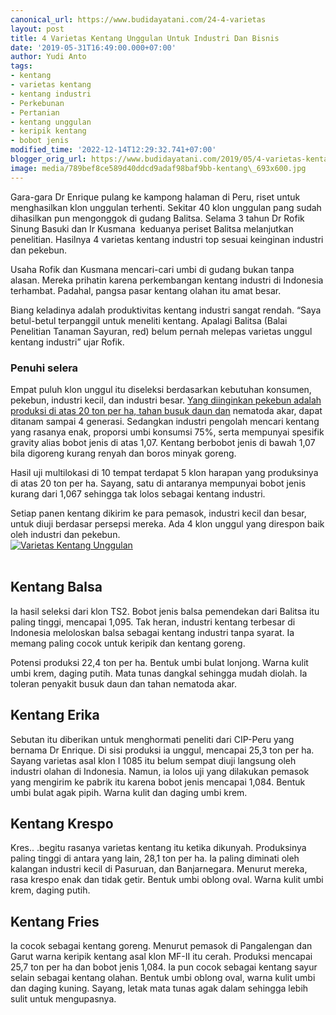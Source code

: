 ```yaml
---
canonical_url: https://www.budidayatani.com/24-4-varietas
layout: post
title: 4 Varietas Kentang Unggulan Untuk Industri Dan Bisnis
date: '2019-05-31T16:49:00.000+07:00'
author: Yudi Anto
tags:
- kentang
- varietas kentang
- kentang industri
- Perkebunan
- Pertanian
- kentang unggulan
- keripik kentang
- bobot jenis
modified_time: '2022-12-14T12:29:32.741+07:00'
blogger_orig_url: https://www.budidayatani.com/2019/05/4-varietas-kentang-unggulan-untuk.html
image: media/789bef8ce589d40ddcd9adaf98baf9bb-kentang\_693x600.jpg
---
```

Gara-gara Dr Enrique pulang ke kampong halaman di Peru, riset untuk menghasilkan klon unggulan terhenti. Sekitar 40 klon unggulan pang sudah dihasilkan pun mengonggok di gudang Balitsa. Selama 3 tahun Dr Rofik Sinung Basuki dan Ir Kusmana  keduanya periset Balitsa melanjutkan penelitian. Hasilnya 4 varietas kentang industri top sesuai keinginan industri dan pekebun.  
  
Usaha Rofik dan Kusmana mencari-cari umbi di gudang bukan tanpa alasan. Mereka prihatin karena perkembangan kentang industri di Indonesia terhambat. Padahal, pangsa pasar kentang olahan itu amat besar.  
  
Biang keladinya adalah produktivitas kentang industri sangat rendah. “Saya betul-betul terpanggil untuk meneliti kentang. Apalagi Balitsa (Balai Penelitian Tanaman Sayuran, red) belum pernah melepas varietas unggul kentang industri” ujar Rofik.  
### Penuhi selera

  
Empat puluh klon unggul itu diseleksi berdasarkan kebutuhan konsumen, pekebun, industri kecil, dan industri besar. [Yang diinginkan pekebun adalah produksi di atas 20 ton per ha, tahan busuk daun dan](https://www.budidayatani.com/varietas-cabai-hibrida-dan-lokal-yang.html) nematoda akar, dapat ditanam sampai 4 generasi. Sedangkan industri pengolah mencari kentang yang rasanya enak, proporsi umbi konsumsi 75%, serta mempunyai spesifik gravity alias bobot jenis di atas 1,07. Kentang berbobot jenis di bawah 1,07 bila digoreng kurang renyah dan boros minyak goreng.  
  
Hasil uji multilokasi di 10 tempat terdapat 5 klon harapan yang produksinya di atas 20 ton per ha. Sayang, satu di antaranya mempunyai bobot jenis kurang dari 1,067 sehingga tak lolos sebagai kentang industri.  
  
Setiap panen kentang dikirim ke para pemasok, industri kecil dan besar, untuk diuji berdasar persepsi mereka. Ada 4 klon unggul yang direspon baik oleh industri dan pekebun.  
[![Varietas Kentang Unggulan](https://i2.wp.com/1.bp.blogspot.com/-OSGz8ENGh-E/XPD2y0fP7_I/AAAAAAAABjY/ODvWTuY3b9IaB2nFxi4noFrgLSr3c6HGACLcBGAs/s400/kentang_693x600.jpg?resize=400%2C346&ssl=1 "Varietas Kentang Unggulan")](https://i1.wp.com/1.bp.blogspot.com/-OSGz8ENGh-E/XPD2y0fP7_I/AAAAAAAABjY/ODvWTuY3b9IaB2nFxi4noFrgLSr3c6HGACLcBGAs/s1600/kentang_693x600.jpg?ssl=1)  
   
## Kentang Balsa

  
Ia hasil seleksi dari klon TS2. Bobot jenis balsa pemendekan dari Balitsa itu paling tinggi, mencapai 1,095. Tak heran, industri kentang terbesar di Indonesia meloloskan balsa sebagai kentang industri tanpa syarat. Ia memang paling cocok untuk keripik dan kentang goreng.  
  
Potensi produksi 22,4 ton per ha. Bentuk umbi bulat lonjong. Warna kulit umbi krem, daging putih. Mata tunas dangkal sehingga mudah diolah. Ia toleran penyakit busuk daun dan tahan nematoda akar.  
## Kentang Erika

  
Sebutan itu diberikan untuk menghormati peneliti dari CIP-Peru yang bernama Dr Enrique. Di sisi produksi ia unggul, mencapai 25,3 ton per ha. Sayang varietas asal klon I 1085 itu belum sempat diuji langsung oleh industri olahan di Indonesia. Namun, ia lolos uji yang dilakukan pemasok yang mengirim ke pabrik itu karena bobot jenis mencapai 1,084. Bentuk umbi bulat agak pipih. Warna kulit dan daging umbi krem.  
## Kentang Krespo

  
Kres.. .begitu rasanya varietas kentang itu ketika dikunyah. Produksinya paling tinggi di antara yang lain, 28,1 ton per ha. Ia paling diminati oleh kalangan industri kecil di Pasuruan, dan Banjarnegara. Menurut mereka, rasa krespo enak dan tidak getir. Bentuk umbi oblong oval. Warna kulit umbi krem, daging putih.  
## Kentang Fries

  
Ia cocok sebagai kentang goreng. Menurut pemasok di Pangalengan dan Garut warna keripik kentang asal klon MF-II itu cerah. Produksi mencapai 25,7 ton per ha dan bobot jenis 1,084. Ia pun cocok sebagai kentang sayur selain sebagai kentang olahan. Bentuk umbi oblong oval, warna kulit umbi dan daging kuning. Sayang, letak mata tunas agak dalam sehingga lebih sulit untuk mengupasnya.
